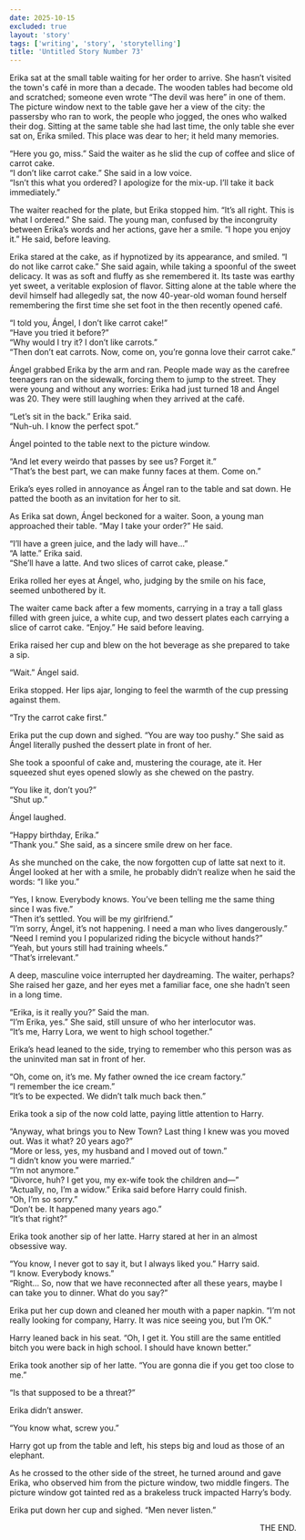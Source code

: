 ```yaml
---
date: 2025-10-15
excluded: true
layout: 'story'
tags: ['writing', 'story', 'storytelling']
title: 'Untitled Story Number 73'
---
```


Erika sat at the small table waiting for her order to arrive. She hasn’t visited the town's café in more than a decade. The wooden tables had become old and scratched; someone even wrote “The devil was here” in one of them. The picture window next to the table gave her a view of the city: the passersby who ran to work, the people who jogged, the ones who walked their dog. Sitting at the same table she had last time, the only table she ever sat on, Erika smiled. This place was dear to her; it held many memories.

“Here you go, miss.” Said the waiter as he slid the cup of coffee and slice of carrot cake.  
“I don’t like carrot cake.” She said in a low voice.  
“Isn’t this what you ordered? I apologize for the mix-up. I’ll take it back immediately.”

The waiter reached for the plate, but Erika stopped him. “It’s all right. This is what I ordered.” She said. The young man, confused by the incongruity between Erika’s words and her actions, gave her a smile. “I hope you enjoy it.” He said, before leaving.

Erika stared at the cake, as if hypnotized by its appearance, and smiled. “I do not like carrot cake.” She said again, while taking a spoonful of the sweet delicacy. It was as soft and fluffy as she remembered it. Its taste was earthy yet sweet, a veritable explosion of flavor. Sitting alone at the table where the devil himself had allegedly sat, the now 40-year-old woman found herself remembering the first time she set foot in the then recently opened café.

“I told you, Ángel, I don’t like carrot cake!”  
“Have you tried it before?”  
“Why would I try it? I don’t like carrots.”  
“Then don’t eat carrots. Now, come on, you’re gonna love their carrot cake.”

Ángel grabbed Erika by the arm and ran. People made way as the carefree teenagers ran on the sidewalk, forcing them to jump to the street. They were young and without any worries: Erika had just turned 18 and Ángel was 20. They were still laughing when they arrived at the café.

“Let’s sit in the back.” Erika said.  
“Nuh-uh. I know the perfect spot.”

Ángel pointed to the table next to the picture window.

“And let every weirdo that passes by see us? Forget it.”  
“That’s the best part, we can make funny faces at them. Come on.”

Erika’s eyes rolled in annoyance as Ángel ran to the table and sat down. He patted the booth as an invitation for her to sit.

As Erika sat down, Ángel beckoned for a waiter. Soon, a young man approached their table. “May I take your order?” He said.

“I’ll have a green juice, and the lady will have…”  
“A latte.” Erika said.  
“She’ll have a latte. And two slices of carrot cake, please.”

Erika rolled her eyes at Ángel, who, judging by the smile on his face, seemed unbothered by it.

The waiter came back after a few moments, carrying in a tray a tall glass filled with green juice, a white cup, and two dessert plates each carrying a slice of carrot cake. “Enjoy.” He said before leaving.

Erika raised her cup and blew on the hot beverage as she prepared to take a sip.

“Wait.” Ángel said.

Erika stopped. Her lips ajar, longing to feel the warmth of the cup pressing against them.

“Try the carrot cake first.”

Erika put the cup down and sighed. “You are way too pushy.” She said as Ángel literally pushed the dessert plate in front of her.

She took a spoonful of cake and, mustering the courage, ate it. Her squeezed shut eyes opened slowly as she chewed on the pastry.

“You like it, don’t you?”  
“Shut up.”

Ángel laughed.

“Happy birthday, Erika.”  
“Thank you.” She said, as a sincere smile drew on her face.

As she munched on the cake, the now forgotten cup of latte sat next to it. Ángel looked at her with a smile, he probably didn’t realize when he said the words: “I like you.”

“Yes, I know. Everybody knows. You’ve been telling me the same thing since I was five.”  
“Then it’s settled. You will be my girlfriend.”  
“I’m sorry, Ángel, it’s not happening. I need a man who lives dangerously.”  
“Need I remind you I popularized riding the bicycle without hands?”  
“Yeah, but yours still had training wheels.”  
“That’s irrelevant.”

A deep, masculine voice interrupted her daydreaming. The waiter, perhaps? She raised her gaze, and her eyes met a familiar face, one she hadn’t seen in a long time.

“Erika, is it really you?” Said the man.  
“I’m Erika, yes.” She said, still unsure of who her interlocutor was.  
“It’s me, Harry Lora, we went to high school together.”

Erika’s head leaned to the side, trying to remember who this person was as the uninvited man sat in front of her.

“Oh, come on, it’s me. My father owned the ice cream factory.”  
“I remember the ice cream.”  
“It’s to be expected. We didn’t talk much back then.”

Erika took a sip of the now cold latte, paying little attention to Harry.

“Anyway, what brings you to New Town? Last thing I knew was you moved out. Was it what? 20 years ago?”  
“More or less, yes, my husband and I moved out of town.”  
“I didn’t know you were married.”  
“I’m not anymore.”  
“Divorce, huh? I get you, my ex-wife took the children and—”  
“Actually, no, I’m a widow.” Erika said before Harry could finish.  
“Oh, I’m so sorry.”  
“Don’t be. It happened many years ago.”  
“It’s that right?”

Erika took another sip of her latte. Harry stared at her in an almost obsessive way.

“You know, I never got to say it, but I always liked you.” Harry said.  
“I know. Everybody knows.”  
“Right… So, now that we have reconnected after all these years, maybe I can take you to dinner. What do you say?”

Erika put her cup down and cleaned her mouth with a paper napkin. “I’m not really looking for company, Harry. It was nice seeing you, but I’m OK.”

Harry leaned back in his seat. “Oh, I get it. You still are the same entitled bitch you were back in high school. I should have known better.”

Erika took another sip of her latte. “You are gonna die if you get too close to me.”

“Is that supposed to be a threat?”

Erika didn’t answer.

“You know what, screw you.”

Harry got up from the table and left, his steps big and loud as those of an elephant.

As he crossed to the other side of the street, he turned around and gave Erika, who observed him from the picture window, two middle fingers. The picture window got tainted red as a brakeless truck impacted Harry’s body.

Erika put down her cup and sighed. “Men never listen.”

<p style="text-align:right">THE END.</p>